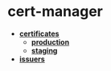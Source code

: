 <!-- generated by markdown-notes-tree -->

# cert-manager

<!-- optional markdown-notes-tree directory description starts here -->

<!-- optional markdown-notes-tree directory description ends here -->

- [**certificates**](certificates)
  - [**production**](certificates/production)
  - [**staging**](certificates/staging)
- [**issuers**](issuers)
